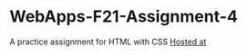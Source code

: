 # WebApps-F21-Assignment-4
A practice assignment for HTML with CSS
[Hosted at](https://44-563-webapps-f21.github.io/webapps-f21-assignment-4-rikeshg/play.html)